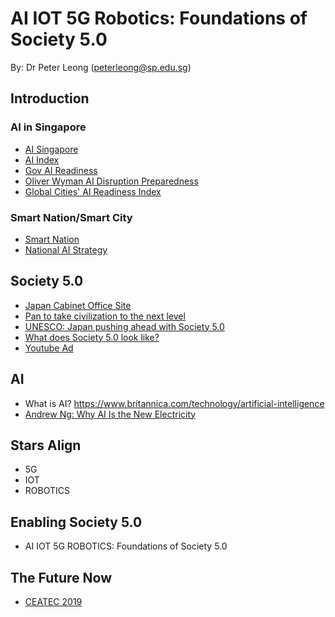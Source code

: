 # AI IOT 5G Robotics: Foundations of Society 5.0
By: Dr Peter Leong (peterleong@sp.edu.sg)


## Introduction
### AI in Singapore
* [AI Singapore](http://www.aisingapore.org)
* [AI Index](hai.stanford.edu/ai-index/)
* [Gov AI Readiness](https://www.oxfordinsights.com/ai-readiness2019)
* [Oliver Wyman AI Disruption Preparedness](https://www.straitstimes.com/singapore/singapore-tops-list-of-105-cities-most-ready-for-ai-disruption-new-index-shows)
* [Global Cities' AI Readiness Index](https://www.oliverwymanforum.com/city-readiness/global-cities-ai-readiness-index-2019.html)
### Smart Nation/Smart City
* [Smart Nation](http://www.smartnation.sg)
* [National AI Strategy](https://www.smartnation.sg/why-Smart-Nation/NationalAIStrategy)


## Society 5.0
* [Japan Cabinet Office Site](https://www8.cao.go.jp/cstp/english/society5_0/index.html)
* [Pan to take civilization to the next level](https://www.slashgear.com/society-5-0-japans-plan-to-take-civilization-to-the-next-level-14595383/)
* [UNESCO: Japan pushing ahead with Society 5.0](https://en.unesco.org/news/japan-pushing-ahead-society-50-overcome-chronic-social-challenges)
* [What does Society 5.0 look like?](https://news.cgtn.com/news/2019-06-29/What-does-Japan-s-Society-5-0-look-like--HUCOSFuaHe/index.html)
* [Youtube Ad](https://youtu.be/yF38rc-0EnI)


## AI
* What is AI? https://www.britannica.com/technology/artificial-intelligence
* [Andrew Ng: Why AI Is the New Electricity](https://www.gsb.stanford.edu/insights/andrew-ng-why-ai-new-electricity) 



## Stars Align
* 5G
* IOT
* ROBOTICS


## Enabling Society 5.0
* AI IOT 5G ROBOTICS: Foundations of Society 5.0


## The Future Now
* [CEATEC 2019](https://www.forbes.com/sites/japan/2019/11/28/society-50-town-turns-heads-at-japans-ceatec-tech-show/#595fc4c5542f)

